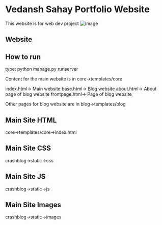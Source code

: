 # Vedansh Sahay Portfolio Website

This website is for web dev project
![image](https://github.com/user-attachments/assets/979ee75a-0d79-4e68-aa61-ddb4500ea7f6)


## Website

## How to run
type: python manage.py runserver 

Content for the main website is in core->templates/core

index.html-> Main website
base.html-> Blog website 
about.html-> About page of blog website
frontpage.html-> Page of blog website

Other pages for blog website are in blog->templates/blog

## Main Site HTML
core->templates/core->index.html

## Main Site CSS
crashblog->static->css

## Main Site JS
crashblog->static->js

## Main Site Images
crashblog->static->images


